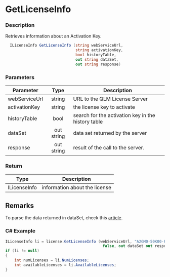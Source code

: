 # GetLicenseInfo

### Description

Retrieves information about an Activation Key.

```c#
  ILicenseInfo GetLicenseInfo (string webServiceUrl, 
                               string activationKey, 
                               bool historyTable, 
                               out string dataSet, 
                               out string response)
```

### Parameters

| Parameter     |    Type    | Description                                        |
| ------------- | :--------: | -------------------------------------------------- |
| webServiceUrl |   string   | URL to the QLM License Server                      |
| activationKey |   string   | the license key to activate                        |
| historyTable  |    bool    | search for the activation key in the history table |
| dataSet       | out string | data set returned by the server                    |
| response      | out string | result of the call to the server.                  |

### Return

| Type         | Description                   |
| ------------ | ----------------------------- |
| ILicenseInfo | information about the license |

## Remarks

To parse the data returned in dataSet, check this [article](https://support.soraco.co/hc/en-us/articles/200704985-How-to-parse-data-returned-by-GetDataSet-or-GetDataSetEx-).

### C# Example

```c#
ILicenseInfo li = license.GetLicenseInfo (webServiceUrl, "A2GM0-50K00-PYU3F-784HH-1U1V5T", 
                                           false, out dataSet out response);
if (li != null)
{
    int numLicenses = li.NumLicenses;
    int availableLicenses = li.AvailableLicenses;
}
```
